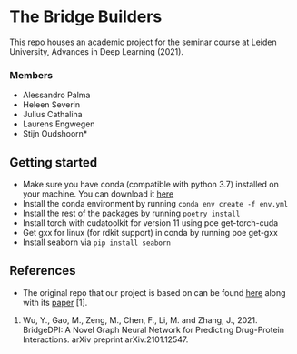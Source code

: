# The Bridge Builders
This repo houses an academic project for the seminar course at Leiden University, Advances in Deep Learning (2021).
### Members

- Alessandro Palma
- Heleen Severin
- Julius Cathalina
- Laurens Engwegen
- Stijn Oudshoorn*


## Getting started
- Make sure you have conda (compatible with python 3.7) installed on your machine. You can download it [here](https://conda.io/projects/conda/en/latest/user-guide/install/index.html)
- Install the conda environment by running `conda env create -f env.yml`
- Install the rest of the packages by running `poetry install`
- Install torch with cudatoolkit for version 11 using poe get-torch-cuda
- Get gxx for linux (for rdkit support) in conda by running poe get-gxx
- Install seaborn via `pip install seaborn`

## References
- The original repo that our project is based on can be found [here](https://github.com/DeepAAI/BridgeDPI) along with its [paper](https://arxiv.org/abs/2101.12547) [1].

1) Wu, Y., Gao, M., Zeng, M., Chen, F., Li, M. and Zhang, J., 2021. BridgeDPI: A Novel Graph Neural Network for Predicting Drug-Protein Interactions. arXiv preprint arXiv:2101.12547.
